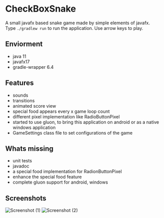 # CheckBoxSnake

A small javafx based snake game made by simple elements of javafx.\
Type ``./gradlew run`` to run the application. Use arrow keys to play.

## Enviorment
- java 11
- javafx17
- gradle-wrapper 6.4

## Features

- sounds
- transitions
- animated score view
- special food appears every x game loop count
- different pixel implementation like RadioButtonPixel
- started to use gluon, to bring this application on android or as a native windows application
- GameSettings class file to set configurations of the game

## Whats missing

- unit tests
- javadoc
- a special food implementation for RadionButtonPixel
- enhance the special food feature
- complete gluon support for android, windows

## Screenshots
![Screenshot (1)](https://i.ibb.co/7pnfbxy/checkboxsnake1.png)
![Screenshot (2)](https://i.ibb.co/P5x7WwQ/checkboxsnake2.png)
